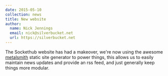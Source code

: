 ```yaml
---
date: 2015-05-10
collection: news
title: New website
author: 
  name: Nick Jennings
  email: nick@silverbucket.net
  url: https://silverbucket.net
---
```

The Sockethub website has had a makeover, we're now using the awesome [metalsmith](http://metalsmith.io) static site generator to power things, this allows us to easily maintain news updates and provide an rss feed, and just generally keep things more modular.
